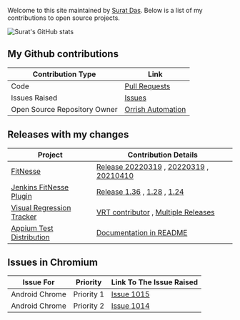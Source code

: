 Welcome to this site maintained by [Surat Das](https://github.com/suratdas). 
Below is a list of my contributions to open source projects.

![Surat's GitHub stats](https://github-readme-stats.vercel.app/api?username=suratdas&show_icons=true&hide=stars&include_all_commits=true) 

## My Github contributions
Contribution Type              |Link
-----------------              |----
|Code                          |[Pull Requests](https://github.com/search?q=author%3Asuratdas+is%3Amerged)|
|Issues Raised                 |[Issues](https://github.com/search?q=is%3Aissue+author%3Asuratdas)        |
|Open Source Repository Owner  |[Orrish Automation](https://github.com/Orrish-Automation/orrish-core)     |

## Releases with my changes
Project|Contribution Details
-------|-------------
|[FitNesse](http://fitnesse.org/)|[Release 20220319](https://github.com/unclebob/fitnesse/pull/1343) , [20220319](https://github.com/unclebob/fitnesse/pull/1344) , [20210410](https://github.com/unclebob/fitnesse/pull/1318)|
|[Jenkins FitNesse Plugin](https://plugins.jenkins.io/fitnesse/)| [Release 1.36](https://github.com/jenkinsci/fitnesse-plugin/pull/42) , [1.28](https://github.com/jenkinsci/fitnesse-plugin/pull/36) , [1.24](https://github.com/jenkinsci/fitnesse-plugin/pull/32)|
|[Visual Regression Tracker](https://github.com/Visual-Regression-Tracker/Visual-Regression-Tracker)|[VRT contributor](https://github.com/Visual-Regression-Tracker/Visual-Regression-Tracker#contributors-) , [Multiple Releases](https://github.com/Visual-Regression-Tracker/Visual-Regression-Tracker/releases)|
|[Appium Test Distribution](https://github.com/AppiumTestDistribution/AppiumTestDistribution)|[Documentation in README](https://github.com/AppiumTestDistribution/AppiumTestDistribution/pull/903)|

## Issues in Chromium
Issue For      | Priority   | Link To The Issue Raised
-------------- | ---------- | ------------------------
Android Chrome | Priority 1 | [Issue 1015](https://bugs.chromium.org/p/chromedriver/issues/detail?id=1015)|
Android Chrome | Priority 2 | [Issue 1014](https://bugs.chromium.org/p/chromedriver/issues/detail?id=1014)|
